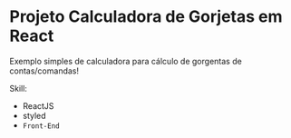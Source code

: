 # Projeto Calculadora de Gorjetas em React

Exemplo simples de calculadora para cálculo de gorgentas de contas/comandas!


Skill:
- ReactJS
- styled
- `Front-End`
